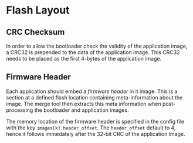 # Flash Layout

## CRC Checksum

In order to allow the bootloader check the validity of the application image, a CRC32 is prepended to the data of the application image.
This CRC32 needs to be placed as the first 4-bytes of the application image.

## Firmware Header

Each application should embed a *firmware header* in it image.
This is a section at a defined flash location containing meta-information about the image.
The merge tool then extracts this meta information when post-processing the bootloader and application images.

The memory location of the firmware header is specified in the config file with the key `images[k].header_offset`.
The `header_offset` default to 4, hence it follows immedately after the 32-bit CRC of the application image.
